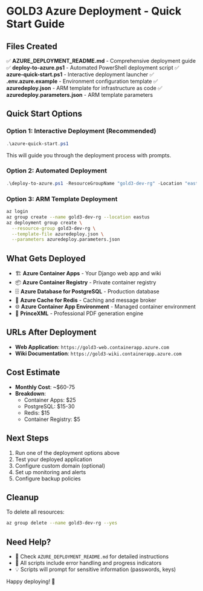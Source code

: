 # GOLD3 Azure Deployment - Quick Start Guide

## Files Created

✅ **AZURE_DEPLOYMENT_README.md** - Comprehensive deployment guide
✅ **deploy-to-azure.ps1** - Automated PowerShell deployment script
✅ **azure-quick-start.ps1** - Interactive deployment launcher
✅ **.env.azure.example** - Environment configuration template
✅ **azuredeploy.json** - ARM template for infrastructure as code
✅ **azuredeploy.parameters.json** - ARM template parameters

## Quick Start Options

### Option 1: Interactive Deployment (Recommended)

```powershell
.\azure-quick-start.ps1
```

This will guide you through the deployment process with prompts.

### Option 2: Automated Deployment

```powershell
.\deploy-to-azure.ps1 -ResourceGroupName "gold3-dev-rg" -Location "eastus"
```

### Option 3: ARM Template Deployment

```bash
az login
az group create --name gold3-dev-rg --location eastus
az deployment group create \
  --resource-group gold3-dev-rg \
  --template-file azuredeploy.json \
  --parameters azuredeploy.parameters.json
```

## What Gets Deployed

- 🏗️ **Azure Container Apps** - Your Django web app and wiki
- 📦 **Azure Container Registry** - Private container registry
- 🗄️ **Azure Database for PostgreSQL** - Production database
- 🔄 **Azure Cache for Redis** - Caching and message broker
- 🌐 **Azure Container App Environment** - Managed container environment
- 📄 **PrinceXML** - Professional PDF generation engine

## URLs After Deployment

- **Web Application**: `https://gold3-web.containerapp.azure.com`
- **Wiki Documentation**: `https://gold3-wiki.containerapp.azure.com`

## Cost Estimate

- **Monthly Cost**: ~$60-75
- **Breakdown**:
  - Container Apps: $25
  - PostgreSQL: $15-30
  - Redis: $15
  - Container Registry: $5

## Next Steps

1. Run one of the deployment options above
2. Test your deployed application
3. Configure custom domain (optional)
4. Set up monitoring and alerts
5. Configure backup policies

## Cleanup

To delete all resources:

```bash
az group delete --name gold3-dev-rg --yes
```

## Need Help?

- 📖 Check `AZURE_DEPLOYMENT_README.md` for detailed instructions
- 🔧 All scripts include error handling and progress indicators
- 💡 Scripts will prompt for sensitive information (passwords, keys)

Happy deploying! 🚀
